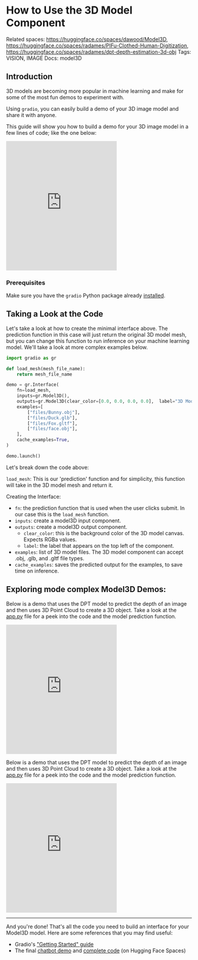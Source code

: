 # How to Use the 3D Model Component

Related spaces: https://huggingface.co/spaces/dawood/Model3D, https://huggingface.co/spaces/radames/PIFu-Clothed-Human-Digitization, https://huggingface.co/spaces/radames/dpt-depth-estimation-3d-obj
Tags: VISION, IMAGE
Docs: model3D

## Introduction

3D models are becoming more popular in machine learning and make for some of the most fun demos to experiment with.

Using `gradio`, you can easily build a demo of your 3D image model and share it with anyone.

This guide will show you how to build a demo for your 3D image model in a few lines of code; like the one below:

<iframe src="https://hf.space/embed/dawood/Model3D/+" frameBorder="0" height="350" title="Gradio app" class="container p-0 flex-grow space-iframe" allow="accelerometer; ambient-light-sensor; autoplay; battery; camera; document-domain; encrypted-media; fullscreen; geolocation; gyroscope; layout-animations; legacy-image-formats; magnetometer; microphone; midi; oversized-images; payment; picture-in-picture; publickey-credentials-get; sync-xhr; usb; vr ; wake-lock; xr-spatial-tracking" sandbox="allow-forms allow-modals allow-popups allow-popups-to-escape-sandbox allow-same-origin allow-scripts allow-downloads"></iframe>

### Prerequisites

Make sure you have the `gradio` Python package already [installed](/getting_started).


## Taking a Look at the Code

Let's take a look at how to create the minimal interface above. The prediction function in this case will just return the original 3D model mesh, but you can change this function to run inference on your machine learning model. We'll take a look at more complex examples below.

```python
import gradio as gr

def load_mesh(mesh_file_name):
    return mesh_file_name

demo = gr.Interface(
    fn=load_mesh,
    inputs=gr.Model3D(),
    outputs=gr.Model3D(clear_color=[0.0, 0.0, 0.0, 0.0],  label="3D Model"),
    examples=[
        ["files/Bunny.obj"],
        ["files/Duck.glb"],
        ["files/Fox.gltf"],
        ["files/face.obj"],
    ],
    cache_examples=True,
)

demo.launch()
```

Let's break down the code above:

`load_mesh`: This is our 'prediction' function and for simplicity, this function will take in the 3D model mesh and return it.

Creating the Interface:

* `fn`: the prediction function that is used when the user clicks submit. In our case this is the `load_mesh` function.
* `inputs`: create a model3D input component.
* `outputs`: create a model3D output component.
  * `clear_color`: this is the background color of the 3D model canvas. Expects RGBa values.
  * `label`: the label that appears on the top left of the component.
* `examples`: list of 3D model files. The 3D model component can accept .obj, .glb, and .gltf file types.
* `cache_examples`: saves the predicted output for the examples, to save time on inference.


## Exploring mode complex Model3D Demos:

Below is a demo that uses the DPT model to predict the depth of an image and then uses 3D Point Cloud to create a 3D object. Take a look at the [app.py](https://huggingface.co/spaces/radames/dpt-depth-estimation-3d-obj/blob/main/app.py) file for a peek into the code and the model prediction function.

<iframe src="https://hf.space/embed/radames/PIFu-Clothed-Human-Digitization/+" frameBorder="0" height="350" title="Gradio app" class="container p-0 flex-grow space-iframe" allow="accelerometer; ambient-light-sensor; autoplay; battery; camera; document-domain; encrypted-media; fullscreen; geolocation; gyroscope; layout-animations; legacy-image-formats; magnetometer; microphone; midi; oversized-images; payment; picture-in-picture; publickey-credentials-get; sync-xhr; usb; vr ; wake-lock; xr-spatial-tracking" sandbox="allow-forms allow-modals allow-popups allow-popups-to-escape-sandbox allow-same-origin allow-scripts allow-downloads"></iframe>

Below is a demo that uses the DPT model to predict the depth of an image and then uses 3D Point Cloud to create a 3D object. Take a look at the [app.py](https://huggingface.co/spaces/radames/dpt-depth-estimation-3d-obj/blob/main/app.py) file for a peek into the code and the model prediction function.

<iframe src="https://hf.space/embed/radames/dpt-depth-estimation-3d-obj/+" frameBorder="0" height="350" title="Gradio app" class="container p-0 flex-grow space-iframe" allow="accelerometer; ambient-light-sensor; autoplay; battery; camera; document-domain; encrypted-media; fullscreen; geolocation; gyroscope; layout-animations; legacy-image-formats; magnetometer; microphone; midi; oversized-images; payment; picture-in-picture; publickey-credentials-get; sync-xhr; usb; vr ; wake-lock; xr-spatial-tracking" sandbox="allow-forms allow-modals allow-popups allow-popups-to-escape-sandbox allow-same-origin allow-scripts allow-downloads"></iframe>


----------

And you're done! That's all the code you need to build an interface for your Model3D model. Here are some references that you may find useful:

* Gradio's ["Getting Started" guide](https://gradio.app/getting_started/)
* The final [chatbot demo](https://huggingface.co/spaces/dawood/Model3D) and [complete code](https://huggingface.co/spaces/dawood/Model3D/tree/main) (on Hugging Face Spaces)

